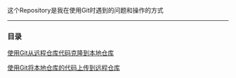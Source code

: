 

这个Repository是我在使用Git时遇到的问题和操作的方式

****

### 目录

[使用Git从远程仓库代码克隆到本地仓库](https://github.com/1004032560/Git/blob/master/使用Git对代码进行clone.md)

[使用Git将本地仓库的代码上传到远程仓库](https://github.com/1004032560/Git/blob/master/1.创建一个github的空仓库.md)

